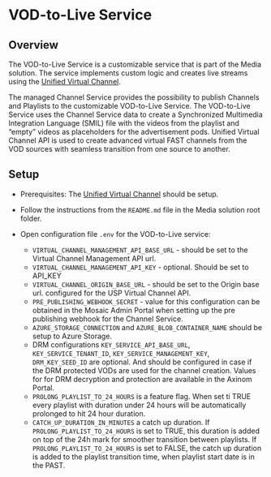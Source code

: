 # VOD-to-Live Service

## Overview

The VOD-to-Live Service is a customizable service that is part of the Media
solution. The service implements custom logic and creates live streams using the
[Unified Virtual Channel](https://beta.docs.unified-streaming.com/documentation/virtual-channel/index.html).

The managed Channel Service provides the possibility to publish Channels and
Playlists to the customizable VOD-to-Live Service. The VOD-to-Live Service uses
the Channel Service data to create a Synchronized Multimedia Integration
Language (SMIL) file with the videos from the playlist and “empty” videos as
placeholders for the advertisement pods. Unified Virtual Channel API is used to
create advanced virtual FAST channels from the VOD sources with seamless
transition from one source to another.

## Setup

- Prerequisites: The
  [Unified Virtual Channel](https://beta.docs.unified-streaming.com/documentation/virtual-channel/gettingstarted/index.html)
  should be setup.
- Follow the instructions from the `README.md` file in the Media solution root
  folder.
- Open configuration file `.env` for the VOD-to-Live service:

  - `VIRTUAL_CHANNEL_MANAGEMENT_API_BASE_URL` - should be set to the Virtual
    Channel Management API url.
  - `VIRTUAL_CHANNEL_MANAGEMENT_API_KEY` - optional. Should be set to API_KEY
  - `VIRTUAL_CHANNEL_ORIGIN_BASE_URL` - should be set to the Origin base url.
    configured for the USP Virtual Channel API.
  - `PRE_PUBLISHING_WEBHOOK_SECRET` - value for this configuration can be
    obtained in the Mosaic Admin Portal when setting up the pre publishing
    webhook for the Channel Service.
  - `AZURE_STORAGE_CONNECTION` and `AZURE_BLOB_CONTAINER_NAME` should be setup
    to Azure Storage.
  - DRM configurations `KEY_SERVICE_API_BASE_URL`, `KEY_SERVICE_TENANT_ID`,
    `KEY_SERVICE_MANAGEMENT_KEY`, `DRM_KEY_SEED_ID` are optional. And should be
    configured in case if the DRM protected VODs are used for the channel
    creation. Values for for DRM decryption and protection are available in the
    Axinom Portal.
  - `PROLONG_PLAYLIST_TO_24_HOURS` is a feature flag. When set ti TRUE every
    playlist with duration under 24 hours will be automatically prolonged to hit
    24 hour duration.
  - `CATCH_UP_DURATION_IN_MINUTES` a catch up duration. If
    `PROLONG_PLAYLIST_TO_24_HOURS` is set to TRUE, this duration is added on top
    of the 24h mark for smoother transition between playlists. If
    `PROLONG_PLAYLIST_TO_24_HOURS` is set to FALSE, the catch up duration is
    added to the playlist transition time, when playlist start date is in the
    PAST.
